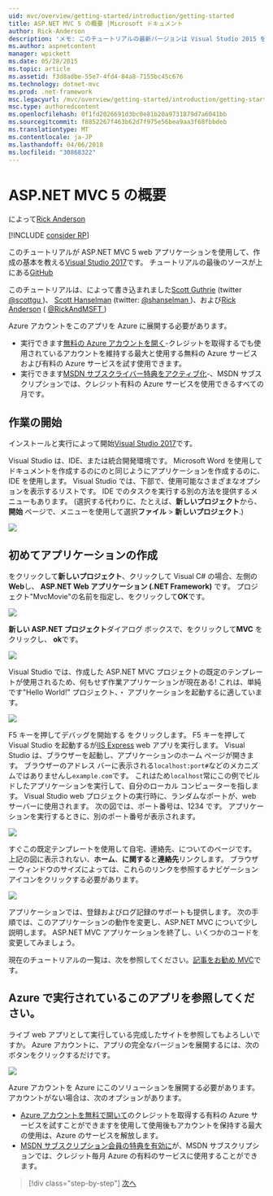 ```yaml
---
uid: mvc/overview/getting-started/introduction/getting-started
title: ASP.NET MVC 5 の概要 |Microsoft ドキュメント
author: Rick-Anderson
description: 'メモ: このチュートリアルの最新バージョンは Visual Studio 2015 を使用して、ここで使用できます。 新しいチュートリアルでは、多くの improvem を提供する ASP.NET Core MVC 6 を使用しています.'
ms.author: aspnetcontent
manager: wpickett
ms.date: 05/28/2015
ms.topic: article
ms.assetid: f3d8adbe-55e7-4fd4-84a8-7155bc45c676
ms.technology: dotnet-mvc
ms.prod: .net-framework
msc.legacyurl: /mvc/overview/getting-started/introduction/getting-started
msc.type: authoredcontent
ms.openlocfilehash: 0f1fd2026691d3bc0e81b20a9731879d7a6041bb
ms.sourcegitcommit: f8852267f463b62d7f975e56bea9aa3f68fbbdeb
ms.translationtype: MT
ms.contentlocale: ja-JP
ms.lasthandoff: 04/06/2018
ms.locfileid: "30868322"
---
```

<a name="getting-started-with-aspnet-mvc-5"></a>ASP.NET MVC 5 の概要
====================
によって[Rick Anderson](https://github.com/Rick-Anderson)

[!INCLUDE [consider RP](../../../../includes/razor.md)]

 このチュートリアルが ASP.NET MVC 5 web アプリケーションを使用して、作成の基本を教える[Visual Studio 2017](https://www.visualstudio.com/)です。 チュートリアルの最後のソースが上にある[GitHub](https://github.com/aspnet/Docs/tree/master/aspnet/mvc/overview/getting-started/introduction/sample/MvcMovie/MvcMovie)


 このチュートリアルは、によって書き込まれました[Scott Guthrie](https://weblogs.asp.net/scottgu/) (twitter[ @scottgu ](https://twitter.com/scottgu) )、 [Scott Hanselman](http://www.hanselman.com/blog/) (twitter: [ @shanselman ](https://twitter.com/shanselman) )、および[Rick Anderson](https://twitter.com/RickAndMSFT) ( [ @RickAndMSFT ](https://twitter.com/#!/RickAndMSFT) )

 Azure アカウントをこのアプリを Azure に展開する必要があります。

 - 実行できます[無料の Azure アカウントを開く](https://azure.microsoft.com/pricing/free-trial/?WT.mc_id=A443DD604)-クレジットを取得するでも使用されているアカウントを維持する最大と使用する無料の Azure サービスおよび有料の Azure サービスを試す使用できます。
 - 実行できます[MSDN サブスクライバー特典をアクティブ化](https://azure.microsoft.com/pricing/member-offers/msdn-benefits-details/?WT.mc_id=A443DD604)-、MSDN サブスクリプションでは、クレジット有料の Azure サービスを使用できるすべての月です。


## <a name="getting-started"></a>作業の開始

インストールと実行によって開始[Visual Studio 2017](https://www.visualstudio.com/)です。

Visual Studio は、IDE、または統合開発環境です。 Microsoft Word を使用してドキュメントを作成するのにのと同じようにアプリケーションを作成するのに、IDE を使用します。 Visual Studio では、下部で、使用可能なさまざまなオプションを表示するリストです。 IDE でのタスクを実行する別の方法を提供するメニューもあります。 (選択する代わりに、たとえば、**新しいプロジェクト**から、**開始** ページで、メニューを使用して選択**ファイル** &gt; **新しいプロジェクト**.)


![](getting-started/_static/image1.png)  


## <a name="creating-your-first-application"></a>初めてアプリケーションの作成

をクリックして**新しいプロジェクト**、クリックして Visual C# の場合、左側の**Web**し、 **ASP.NET Web アプリケーション (.NET Framework)** です。 プロジェクト"MvcMovie"の名前を指定し、をクリックして**OK**です。

![](getting-started/_static/image2.png)

**新しい ASP.NET プロジェクト**ダイアログ ボックスで、をクリックして**MVC**  をクリックし、 **ok**です。

![](getting-started/_static/image3.png)

Visual Studio では、作成した ASP.NET MVC プロジェクトの既定のテンプレートが使用されるため、何もせず作業アプリケーションが現在ある! これは、単純です"Hello World!" プロジェクト、・ アプリケーションを起動するに適しています。

![](getting-started/_static/image4.png)

F5 キーを押してデバッグを開始する をクリックします。 F5 キーを押して Visual Studio を起動するが[IIS Express](https://www.iis.net/learn/extensions/introduction-to-iis-express/iis-express-overview) web アプリを実行します。 Visual Studio は、ブラウザーを起動し、アプリケーションのホーム ページが開きます。 ブラウザーのアドレス バーに表示される`localhost:port#`などのメカニズムではありませんし`example.com`です。 これはため`localhost`常にこの例でビルドしたアプリケーションを実行して、自分のローカル コンピューターを指します。 Visual Studio web プロジェクトの実行時に、ランダムなポートが、web サーバーに使用されます。 次の図では、ポート番号は、1234 です。 アプリケーションを実行するときに、別のポート番号が表示されます。

![](getting-started/_static/image5.png)

すぐこの既定テンプレートを使用して自宅、連絡先、についてのページです。 上記の図に表示されない、**ホーム**、**に関する**と**連絡先**リンクします。 ブラウザー ウィンドウのサイズによっては、これらのリンクを参照するナビゲーション アイコンをクリックする必要があります。

![](getting-started/_static/image6.png)  

アプリケーションでは、登録およびログ記録のサポートも提供します。 次の手順では、このアプリケーションの動作を変更し、ASP.NET MVC について少し説明します。 ASP.NET MVC アプリケーションを終了し、いくつかのコードを変更してみましょう。

現在のチュートリアルの一覧は、次を参照してください。[記事をお勧め MVC](../mvc-learning-sequence.md)です。

## <a name="see-this-app-running-on-azure"></a>Azure で実行されているこのアプリを参照してください。

ライブ web アプリとして実行している完成したサイトを参照してもよろしいですか。 Azure アカウントに、アプリの完全なバージョンを展開するには、次のボタンをクリックするだけです。

[![](https://azuredeploy.net/deploybutton.png)](https://azuredeploy.net/?repository=https://github.com/aspnet/Docs/tree/master/aspnet/mvc/overview/getting-started/introduction/sample/MvcMovie&amp;WT.mc_id=deploy_azure_aspnet)

Azure アカウントを Azure にこのソリューションを展開する必要があります。 アカウントがない場合は、次のオプションがあります。

- [Azure アカウントを無料で開いて](https://azure.microsoft.com/pricing/free-trial/?WT.mc_id=A443DD604)のクレジットを取得する有料の Azure サービスを試すことができますを使用して使用後もアカウントを保持する最大の使用は、Azure のサービスを解放します。
- [MSDN サブスクリプション会員の特典を有効に](https://azure.microsoft.com/pricing/member-offers/msdn-benefits-details/?WT.mc_id=A443DD604)が、MSDN サブスクリプションでは、クレジット毎月 Azure の有料のサービスに使用することができます。

> [!div class="step-by-step"]
> [次へ](adding-a-controller.md)
